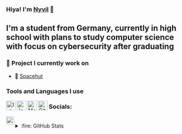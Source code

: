 ### Hiya! I'm [Nyvil][website] :wave:

## I'm a student from Germany, currently in high school with plans to study computer science with focus on cybersecurity after graduating

### 🎉 Project I currently work on
- 🚀 [Spacehut][spacehut]

### Tools and Languages I use

[<img align="left" alt="IntelliJ Idea Ultimate" width="26px" src="https://cdn.nyvil.co.uk/res/simple-icons/intellij.png" />][intellij]
[<img align="left" alt="Java" width="26px" src="https://cdn.nyvil.co.uk/res/simple-icons/javalogo.svg" />][java]
[<img align="left" alt="MongoDB" width="26px" src="https://cdn.nyvil.co.uk/res/simple-icons/mongodb.png" />][mongo]
[<img align="left" alt="GitHub" width="26px" src="https://cdn.nyvil.co.uk/res/simple-icons/github.png" />][github]


### Socials:
[<img align="left" alt="Twitter" width="22px" src="https://cdn.nyvil.co.uk/res/simple-icons/twitter.svg" />][twitter]

<br />


<details>
  <summary>:fire: GitHub Stats</summary>

  <img align="left" alt="Nyvil's GitHub Stats" src="https://github-readme-stats.codestackr.vercel.app/api?username=Nyvil&show_icons=true&hide_border=true" />

</details>

[website]: https://nyvil.co.uk
[twitter]: https://twitter.com/_Nyvil
[spacehut]: https://spacehutapp.com
[intellij]: https://jetbrains.com
[java]: https://java.computer
[mongo]: https://mongodb.com
[github]: https://github.com
